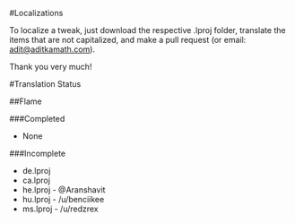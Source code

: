 #Localizations

To localize a tweak, just download the respective .lproj folder, translate the items that are not capitalized, and make a pull request (or email: adit@aditkamath.com).

Thank you very much!

#Translation Status

##Flame

###Completed
* None

###Incomplete
* de.lproj
* ca.lproj
* he.lproj - @Aranshavit
* hu.lproj - /u/benciikee
* ms.lproj - /u/redzrex